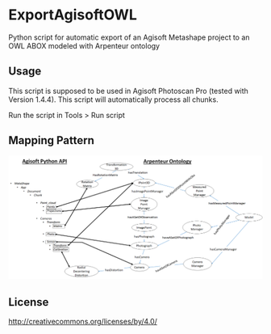 # ExportAgisoftOWL
Python script for automatic export of an Agisoft Metashape project to an OWL ABOX modeled with Arpenteur ontology

## Usage
This script is supposed to be used in Agisoft Photoscan Pro (tested with Version 1.4.4).
This script will automatically process all chunks.

Run the script in Tools > Run script

## Mapping Pattern

![Mapping](MappingAgisoftArp.png)

## License
http://creativecommons.org/licenses/by/4.0/
